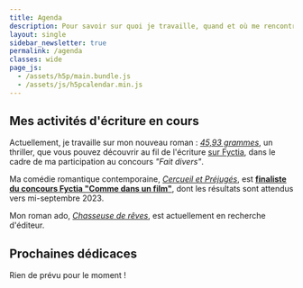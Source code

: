 ```yaml
---
title: Agenda
description: Pour savoir sur quoi je travaille, quand et où me rencontrer (événements, dédicaces...) Voici mon agenda !
layout: single
sidebar_newsletter: true
permalink: /agenda
classes: wide
page_js:
  - /assets/h5p/main.bundle.js
  - /assets/js/h5pcalendar.min.js
---
```


<div id="h5p-publications"></div>

## Mes activités d'écriture en cours

Actuellement, je travaille sur mon nouveau roman&nbsp;: [*45,93&nbsp;grammes*](/publications/projets-en-cours/#4593grammes), un thriller, que vous pouvez découvrir au fil de l'écriture <a href="https://www.fyctia.com/stories/45-93-grammes" target="_blank">sur Fyctia</a>, dans le cadre de ma participation au concours *"Fait divers"*.

Ma comédie romantique contemporaine, [*Cercueil et Préjugés*](/publications/projets-en-cours/#cercueil-et-préjugés), est <a href="https://www.fyctia.com/blog/articles/833" target="_blank">**finaliste du concours Fyctia "Comme dans un film"**</a>, dont les résultats sont attendus vers mi-septembre 2023.

Mon roman ado, [*Chasseuse de rêves*](/publications/projets-en-cours/#chasseuse-de-r%C3%AAves-titre-provisoire), est actuellement en recherche d'éditeur.


## Prochaines dédicaces

Rien de prévu pour le moment&nbsp;!


